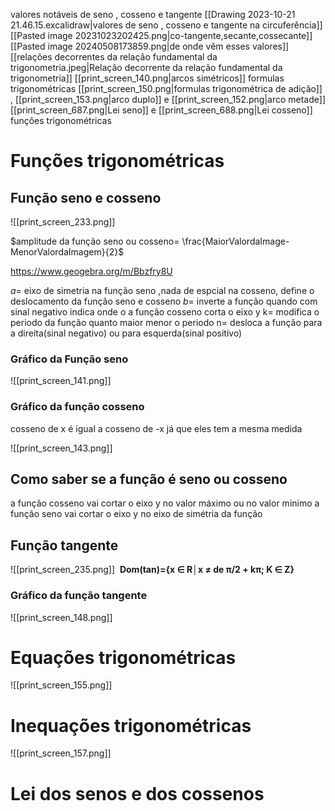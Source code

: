 
valores notáveis de seno , cosseno e tangente
[[Drawing 2023-10-21 21.46.15.excalidraw|valores de seno , cosseno e tangente na circuferência]]
[[Pasted image 20231023202425.png|co-tangente,secante,cossecante]]
[[Pasted image 20240508173859.png|de onde vêm esses valores]]
[[relações decorrentes da relação fundamental da trigonometria.jpeg|Relação decorrente da relação fundamental da trigonometria]]
[[print_screen_140.png|arcos simétricos]]
formulas trigonométricas
	 [[print_screen_150.png|formulas trigonométrica de adição]] , [[print_screen_153.png|arco duplo]] e [[print_screen_152.png|arco metade]]
[[print_screen_687.png|Lei seno]] e  [[print_screen_688.png|Lei cosseno]]
funções trigonométricas
# Funções trigonométricas

## Função seno e cosseno

![[print_screen_233.png]]

$amplitude da função seno ou cosseno= \frac{MaiorValordaImage-MenorValordaImagem}{2}$

https://www.geogebra.org/m/Bbzfry8U

$a=$ eixo de simetria na função seno ,nada de espcial na cosseno, define o deslocamento da função seno e cosseno 
$b=$ inverte a função quando com sinal negativo indica onde o a função cosseno corta o eixo y
k= modifica o periodo da função quanto maior menor o periodo
n= desloca  a função para a direita(sinal negativo) ou para esquerda(sinal positivo)

### Gráfico da Função seno


![[print_screen_141.png]]

### Gráfico da função cosseno

cosseno de x é igual a cosseno de -x já que eles tem a mesma medida


![[print_screen_143.png]]







## Como saber se a função é seno ou cosseno
a função cosseno vai cortar o eixo y no valor máximo ou  no valor minimo
a função seno vai cortar o eixo y no eixo de simétria da função
## Função tangente 

![[print_screen_235.png]]
 **Dom(tan)={x ∈ R│x ≠ de π/2 + kπ; K ∈ Z}**



### Gráfico da função tangente

![[print_screen_148.png]]



# Equações trigonométricas

![[print_screen_155.png]]


# Inequações trigonométricas

![[print_screen_157.png]]
# Lei dos senos e dos cossenos
